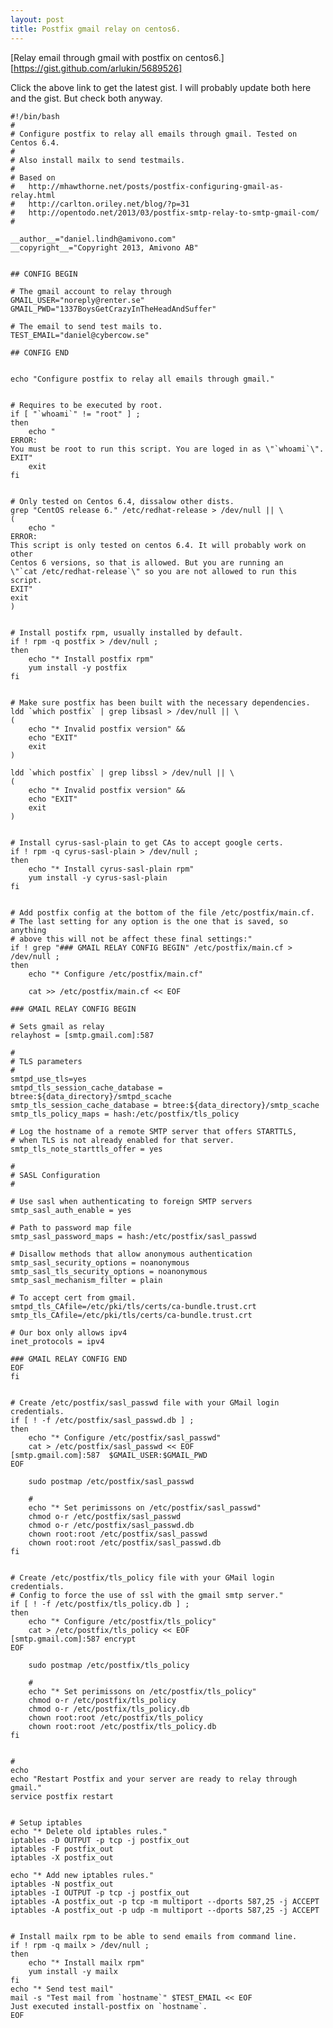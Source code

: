 ```yaml
---
layout: post
title: Postfix gmail relay on centos6.
---
```


[Relay email through gmail with postfix on centos6.][https://gist.github.com/arlukin/5689526]

Click the above link to get the latest gist. I will probably update both here
and the gist. But check both anyway.

    #!/bin/bash
    #
    # Configure postfix to relay all emails through gmail. Tested on Centos 6.4.
    #
    # Also install mailx to send testmails.
    #
    # Based on
    #   http://mhawthorne.net/posts/postfix-configuring-gmail-as-relay.html
    #   http://carlton.oriley.net/blog/?p=31
    #   http://opentodo.net/2013/03/postfix-smtp-relay-to-smtp-gmail-com/
    #

    __author__="daniel.lindh@amivono.com"
    __copyright__="Copyright 2013, Amivono AB"


    ## CONFIG BEGIN

    # The gmail account to relay through
    GMAIL_USER="noreply@renter.se"
    GMAIL_PWD="1337BoysGetCrazyInTheHeadAndSuffer"

    # The email to send test mails to.
    TEST_EMAIL="daniel@cybercow.se"

    ## CONFIG END


    echo "Configure postfix to relay all emails through gmail."


    # Requires to be executed by root.
    if [ "`whoami`" != "root" ] ;
    then
        echo "
    ERROR:
    You must be root to run this script. You are loged in as \"`whoami`\".
    EXIT"
        exit
    fi


    # Only tested on Centos 6.4, dissalow other dists.
    grep "CentOS release 6." /etc/redhat-release > /dev/null || \
    (
        echo "
    ERROR:
    This script is only tested on centos 6.4. It will probably work on other
    Centos 6 versions, so that is allowed. But you are running an
    \"`cat /etc/redhat-release`\" so you are not allowed to run this script.
    EXIT"
    exit
    )


    # Install postifx rpm, usually installed by default.
    if ! rpm -q postfix > /dev/null ;
    then
        echo "* Install postfix rpm"
        yum install -y postfix
    fi


    # Make sure postfix has been built with the necessary dependencies.
    ldd `which postfix` | grep libsasl > /dev/null || \
    (
        echo "* Invalid postfix version" &&
        echo "EXIT"
        exit
    )

    ldd `which postfix` | grep libssl > /dev/null || \
    (
        echo "* Invalid postfix version" &&
        echo "EXIT"
        exit
    )


    # Install cyrus-sasl-plain to get CAs to accept google certs.
    if ! rpm -q cyrus-sasl-plain > /dev/null ;
    then
        echo "* Install cyrus-sasl-plain rpm"
        yum install -y cyrus-sasl-plain
    fi


    # Add postfix config at the bottom of the file /etc/postfix/main.cf.
    # The last setting for any option is the one that is saved, so anything
    # above this will not be affect these final settings:"
    if ! grep "### GMAIL RELAY CONFIG BEGIN" /etc/postfix/main.cf > /dev/null ;
    then
        echo "* Configure /etc/postfix/main.cf"

        cat >> /etc/postfix/main.cf << EOF

    ### GMAIL RELAY CONFIG BEGIN

    # Sets gmail as relay
    relayhost = [smtp.gmail.com]:587

    #
    # TLS parameters
    #
    smtpd_use_tls=yes
    smtpd_tls_session_cache_database = btree:${data_directory}/smtpd_scache
    smtp_tls_session_cache_database = btree:${data_directory}/smtp_scache
    smtp_tls_policy_maps = hash:/etc/postfix/tls_policy

    # Log the hostname of a remote SMTP server that offers STARTTLS,
    # when TLS is not already enabled for that server.
    smtp_tls_note_starttls_offer = yes

    #
    # SASL Configuration
    #

    # Use sasl when authenticating to foreign SMTP servers
    smtp_sasl_auth_enable = yes

    # Path to password map file
    smtp_sasl_password_maps = hash:/etc/postfix/sasl_passwd

    # Disallow methods that allow anonymous authentication
    smtp_sasl_security_options = noanonymous
    smtp_sasl_tls_security_options = noanonymous
    smtp_sasl_mechanism_filter = plain

    # To accept cert from gmail.
    smtpd_tls_CAfile=/etc/pki/tls/certs/ca-bundle.trust.crt
    smtp_tls_CAfile=/etc/pki/tls/certs/ca-bundle.trust.crt

    # Our box only allows ipv4
    inet_protocols = ipv4

    ### GMAIL RELAY CONFIG END
    EOF
    fi


    # Create /etc/postfix/sasl_passwd file with your GMail login credentials.
    if [ ! -f /etc/postfix/sasl_passwd.db ] ;
    then
        echo "* Configure /etc/postfix/sasl_passwd"
        cat > /etc/postfix/sasl_passwd << EOF
    [smtp.gmail.com]:587  $GMAIL_USER:$GMAIL_PWD
    EOF

        sudo postmap /etc/postfix/sasl_passwd

        #
        echo "* Set perimissons on /etc/postfix/sasl_passwd"
        chmod o-r /etc/postfix/sasl_passwd
        chmod o-r /etc/postfix/sasl_passwd.db
        chown root:root /etc/postfix/sasl_passwd
        chown root:root /etc/postfix/sasl_passwd.db
    fi


    # Create /etc/postfix/tls_policy file with your GMail login credentials.
    # Config to force the use of ssl with the gmail smtp server."
    if [ ! -f /etc/postfix/tls_policy.db ] ;
    then
        echo "* Configure /etc/postfix/tls_policy"
        cat > /etc/postfix/tls_policy << EOF
    [smtp.gmail.com]:587 encrypt
    EOF

        sudo postmap /etc/postfix/tls_policy

        #
        echo "* Set perimissons on /etc/postfix/tls_policy"
        chmod o-r /etc/postfix/tls_policy
        chmod o-r /etc/postfix/tls_policy.db
        chown root:root /etc/postfix/tls_policy
        chown root:root /etc/postfix/tls_policy.db
    fi


    #
    echo
    echo "Restart Postfix and your server are ready to relay through gmail."
    service postfix restart


    # Setup iptables
    echo "* Delete old iptables rules."
    iptables -D OUTPUT -p tcp -j postfix_out
    iptables -F postfix_out
    iptables -X postfix_out

    echo "* Add new iptables rules."
    iptables -N postfix_out
    iptables -I OUTPUT -p tcp -j postfix_out
    iptables -A postfix_out -p tcp -m multiport --dports 587,25 -j ACCEPT
    iptables -A postfix_out -p udp -m multiport --dports 587,25 -j ACCEPT


    # Install mailx rpm to be able to send emails from command line.
    if ! rpm -q mailx > /dev/null ;
    then
        echo "* Install mailx rpm"
        yum install -y mailx
    fi
    echo "* Send test mail"
    mail -s "Test mail from `hostname`" $TEST_EMAIL << EOF
    Just executed install-postfix on `hostname`.
    EOF
